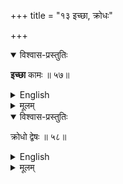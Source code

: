 +++
title = "१३ इच्छा, क्रोधः"

+++

<details open><summary>विश्वास-प्रस्तुतिः</summary>

**इच्छा** कामः ॥ ५७॥
</details>

<details><summary>English</summary>

Desire is wishing.
</details>

<details><summary>मूलम्</summary>

इच्छा कामः ॥ ५७॥
</details>


<details open><summary>विश्वास-प्रस्तुतिः</summary>

क्रोधो द्वेषः ॥ ५८॥
</details>

<details><summary>English</summary>

Aversion is disliking.
</details>

<details><summary>मूलम्</summary>

क्रोधो द्वेषः ॥ ५८॥
</details>
